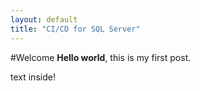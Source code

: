 ```yaml
---
layout: default
title: "CI/CD for SQL Server"
---
```


#Welcome
**Hello world**, this is my first post.

<div class="download-bar">
  text inside!
</div>
